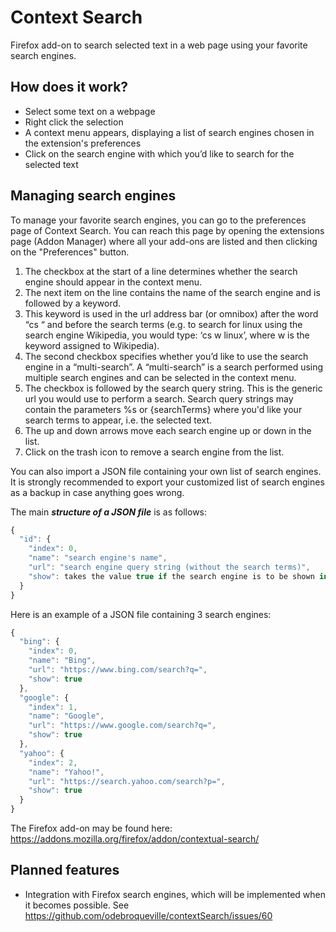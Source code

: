 # Context Search

Firefox add-on to search selected text in a web page using your favorite search engines.

## How does it work?
<ul>
<li>Select some text on a webpage</li>
<li>Right click the selection</li>
<li>A context menu appears, displaying a list of search engines chosen in the extension's preferences</li>
<li>Click on the search engine with which you’d like to search for the selected text</li>
</ul>

## Managing search engines
To manage your favorite search engines, you can go to the preferences page of Context Search. You can reach this page by opening the extensions page (Addon Manager) where all your add-ons are listed and then clicking on the "Preferences" button.

<ol>
<li>The checkbox at the start of a line determines whether the search engine should appear in the context menu.</li>
<li>The next item on the line contains the name of the search engine and is followed by a keyword.</li>
<li>This keyword is used in the url address bar (or omnibox) after the word “cs “ and before the search terms (e.g. to search for linux using the search engine Wikipedia, you would type: ‘cs w linux’, where w is the keyword assigned to Wikipedia).</li>
<li>The second checkbox specifies whether you’d like to use the search engine in a “multi-search”. A “multi-search” is a search performed using multiple search engines and can be selected in the context menu.</li>
<li>The checkbox is followed by the search query string. This is the generic url you would use to perform a search. Search query strings may contain the parameters %s or {searchTerms} where you'd like your search terms to appear, i.e. the selected text.</li>
<li>The up and down arrows move each search engine up or down in the list.</li>
<li>Click on the trash icon to remove a search engine from the list.</li>
</ol>

You can also import a JSON file containing your own list of search engines. It is strongly recommended to export your customized list of search engines as a backup in case anything goes wrong.

The main <b><em>structure of a JSON file</em></b> is as follows:

```javascript
{
  "id": {
    "index": 0,
    "name": "search engine's name",
    "url": "search engine query string (without the search terms)",
    "show": takes the value true if the search engine is to be shown in the context menu or false if not
  }
}
```

Here is an example of a JSON file containing 3 search engines:
```javascript
{
  "bing": {
    "index": 0,
    "name": "Bing",
    "url": "https://www.bing.com/search?q=",
    "show": true
  },
  "google": {
    "index": 1,
    "name": "Google",
    "url": "https://www.google.com/search?q=",
    "show": true
  },
  "yahoo": {
    "index": 2,
    "name": "Yahoo!",
    "url": "https://search.yahoo.com/search?p=",
    "show": true
  }  
}
```

The Firefox add-on may be found here:
https://addons.mozilla.org/firefox/addon/contextual-search/

## Planned features

* Integration with Firefox search engines, which will be implemented when it becomes possible. See https://github.com/odebroqueville/contextSearch/issues/60
